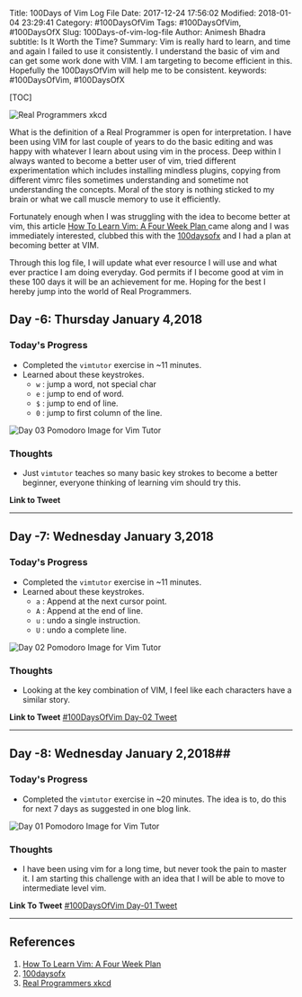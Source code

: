 Title: 100Days of Vim Log File
Date: 2017-12-24 17:56:02
Modified: 2018-01-04 23:29:41
Category: #100DaysOfVim
Tags: #100DaysOfVim, #100DaysOfX
Slug: 100Days-of-vim-log-file
Author: Animesh Bhadra
subtitle: Is It Worth the Time?
Summary: Vim is really hard to learn, and time and again I failed to use it consistently. I understand the basic of vim and can get some work done with VIM. I am targeting to become efficient in this. Hopefully the 100DaysOfVim will help me to be consistent.
keywords: #100DaysOfVim, #100DaysOfX

[TOC]

![Real Programmers xkcd]({filename}../../../images/100DaysOfVim/real_programmers.png "Real programmers set the universal constants at the start such that the universe evolves to contain the disk with the data they want.")

What is the definition of a Real Programmer is open for interpretation. I have been using VIM for last couple of years to do the basic editing and was happy  with whatever I learn about using vim in the process. Deep within I always wanted to become a better user of vim, tried different experimentation which includes installing mindless plugins, copying from different vimrc files sometimes understanding and sometime not understanding the concepts. Moral of the story is nothing sticked to my brain or what we call muscle memory to use it efficiently.

Fortunately enough when I was struggling with the idea to become better at vim, this article [How To Learn Vim: A Four Week Plan ](https://medium.com/@peterxjang/how-to-learn-vim-a-four-week-plan-cd8b376a9b85) came along and I was immediately interested, clubbed this with the [100daysofx](http://100daysofx.com/) and I had a plan at becoming better at VIM. 

Through this log file, I will update what ever resource I will use and what ever practice I am doing everyday. God permits if I become good at vim in these 100 days it will be an achievement for me. Hoping for the best I hereby jump into the world of Real Programmers.

## Day -6: Thursday January 4,2018 ##

### Today's Progress ###
* Completed the `vimtutor` exercise in ~11 minutes.
* Learned about these keystrokes.
    - `w` : jump a word, not special char
    - `e` : jump to end of word.
    - `$` : jump to end of line.
    - `0` : jump to first column of the line.

![Day 03 Pomodoro Image for Vim Tutor]({filename}../../../images/100DaysOfVim/vimPomodoro_03.jpg "Day 03 Pomodoro Image for Vim Tutor")

### Thoughts ###

* Just `vimtutor` teaches so many basic key strokes to become a better beginner, everyone thinking of learning vim should try this.

**Link to Tweet**

---

## Day -7: Wednesday January 3,2018 ##

### Today's Progress ###

* Completed the `vimtutor` exercise in ~11 minutes.
* Learned about these keystrokes.
    - `a` : Append at the next cursor point.
    - `A` : Append at the end of line.
    - `u` : undo a single instruction.
    - `U` : undo a complete line.

![Day 02 Pomodoro Image for Vim Tutor]({filename}../../../images/100DaysOfVim/vimPomodoro_02.jpg "Day 02 Pomodoro Image for Vim Tutor")

### Thoughts ###

* Looking at the key combination of VIM, I feel like each characters have a similar story.

**Link to Tweet** [#100DaysOfVim Day-02 Tweet](https://twitter.com/animeshkbhadra/status/948617542905430016)

---

## Day -8: Wednesday January 2,2018##

### Today's Progress ###

* Completed the `vimtutor` exercise in ~20 minutes. The idea is to, do this for next 7 days as suggested in one blog link. 

![Day 01 Pomodoro Image for Vim Tutor]({filename}../../../images/100DaysOfVim/vimPomodoro_01.jpg "Day 01 Pomodoro Image for Vim Tutor")

### Thoughts ###

* I have been using vim for a long time, but never took the pain to master it. I am starting this challenge with an idea that I will be able to move to intermediate level vim.

**Link To Tweet** [#100DaysOfVim Day-01 Tweet](https://twitter.com/animeshkbhadra/status/948606558400737280)

---

## References ##

1. [How To Learn Vim: A Four Week Plan ](https://medium.com/@peterxjang/how-to-learn-vim-a-four-week-plan-cd8b376a9b85)
2. [100daysofx](http://100daysofx.com/) 
3. [Real Programmers xkcd ](https://imgs.xkcd.com/comics/real_programmers.png)
